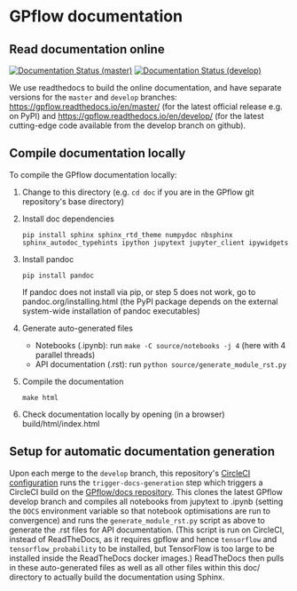 # GPflow documentation

## Read documentation online

[![Documentation Status (master)](https://readthedocs.org/projects/gpflow/badge/?version=master)](http://gpflow.readthedocs.io/en/master/?badge=master)
[![Documentation Status (develop)](https://readthedocs.org/projects/gpflow/badge/?version=develop)](http://gpflow.readthedocs.io/en/develop/?badge=develop)

We use readthedocs to build the online documentation, and have separate versions for the `master` and `develop` branches:
https://gpflow.readthedocs.io/en/master/ (for the latest official release e.g. on PyPI) and
https://gpflow.readthedocs.io/en/develop/ (for the latest cutting-edge code available from the develop branch on github).


## Compile documentation locally

To compile the GPflow documentation locally:

1. Change to this directory (e.g. `cd doc` if you are in the GPflow git repository's base directory)

2. Install doc dependencies
   ```
   pip install sphinx sphinx_rtd_theme numpydoc nbsphinx sphinx_autodoc_typehints ipython jupytext jupyter_client ipywidgets
   ```

3. Install pandoc
   ```
   pip install pandoc
   ```
   If pandoc does not install via pip, or step 5 does not work, go to pandoc.org/installing.html (the PyPI package depends on the external system-wide installation of pandoc executables)

4. Generate auto-generated files
   * Notebooks (.ipynb): run `make -C source/notebooks -j 4` (here with 4 parallel threads)
   * API documentation (.rst): run `python source/generate_module_rst.py`

5. Compile the documentation
   ```
   make html
   ```

6. Check documentation locally by opening (in a browser) build/html/index.html


## Setup for automatic documentation generation

Upon each merge to the `develop` branch, this repository's [CircleCI configuration](../.circleci/config.yml) runs the `trigger-docs-generation` step
which triggers a CircleCI build on the [GPflow/docs repository](https://github.com/GPflow/docs).
This clones the latest GPflow develop branch and compiles all notebooks from jupytext to .ipynb
(setting the `DOCS` environment variable so that notebook optimisations are run to convergence)
and runs the `generate_module_rst.py` script as above to generate the .rst files for API documentation.
(This script is run on CircleCI, instead of ReadTheDocs, as it requires gpflow and hence `tensorflow` and `tensorflow_probability` to be installed, but TensorFlow is too large to be installed inside the ReadTheDocs docker images.)
ReadTheDocs then pulls in these auto-generated files as well as all other files within this doc/ directory to actually build the documentation using Sphinx.
